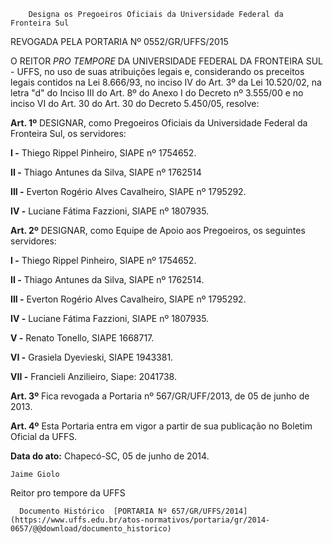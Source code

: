        Designa os Pregoeiros Oficiais da Universidade Federal da Fronteira Sul  

REVOGADA PELA PORTARIA Nº 0552/GR/UFFS/2015

 O REITOR *PRO TEMPORE* DA UNIVERSIDADE FEDERAL DA FRONTEIRA SUL - UFFS, no uso de suas atribuições legais e, considerando os preceitos legais contidos na Lei 8.666/93, no inciso IV do Art. 3º da Lei 10.520/02, na letra "d" do Inciso III do Art. 8º do Anexo I do Decreto nº 3.555/00 e no inciso VI do Art. 30 do Art. 30 do Decreto 5.450/05, resolve:

 **Art. 1º** DESIGNAR, como Pregoeiros Oficiais da Universidade Federal da Fronteira Sul, os servidores:

 **I -** Thiego Rippel Pinheiro, SIAPE nº 1754652.

 **II -** Thiago Antunes da Silva, SIAPE nº 1762514

 **III -** Everton Rogério Alves Cavalheiro, SIAPE nº 1795292.

 **IV -** Luciane Fátima Fazzioni, SIAPE nº 1807935.

 **Art. 2º** DESIGNAR, como Equipe de Apoio aos Pregoeiros, os seguintes servidores:

 **I -** Thiego Rippel Pinheiro, SIAPE nº 1754652.

 **II -** Thiago Antunes da Silva, SIAPE nº 1762514.

 **III -** Everton Rogério Alves Cavalheiro, SIAPE nº 1795292.

 **IV -** Luciane Fátima Fazzioni, SIAPE nº 1807935.

 **V -** Renato Tonello, SIAPE 1668717.

 **VI -** Grasiela Dyevieski, SIAPE 1943381.

 **VII -** Francieli Anzilieiro, Siape: 2041738.

 **Art. 3º** Fica revogada a Portaria nº 567/GR/UFF/2013, de 05 de junho de 2013.

 **Art. 4º** Esta Portaria entra em vigor a partir de sua publicação no Boletim Oficial da UFFS.

  

   **Data do ato:** Chapecó-SC, 05 de junho de 2014.   
 

    Jaime Giolo   
 Reitor pro tempore da UFFS 

      Documento Histórico  [PORTARIA Nº 657/GR/UFFS/2014](https://www.uffs.edu.br/atos-normativos/portaria/gr/2014-0657/@@download/documento_historico)     
      